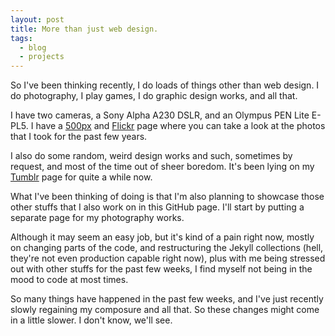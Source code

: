 ```yaml
---
layout: post
title: More than just web design.
tags:
  - blog
  - projects
---
```


So I've been thinking recently, I do loads of things other than web design. I do photography, I play games, I do graphic design works, and all that.

I have two cameras, a Sony Alpha A230 DSLR, and an Olympus PEN Lite E-PL5. I have a [500px](http://500px.com/resir014) and [Flickr](https://www.flickr.com/photos/resir014/) page where you can take a look at the photos that I took for the past few years.

I also do some random, weird design works and such, sometimes by request, and most of the time out of sheer boredom. It's been lying on my [Tumblr](http://resir014.tumblr.com/tagged/resir014) page for quite a while now.

What I've been thinking of doing is that I'm also planning to showcase those other stuffs that I also work on in this GitHub page. I'll start by putting a separate page for my photography works.

Although it may seem an easy job, but it's kind of a pain right now, mostly on changing parts of the code, and restructuring the Jekyll collections (hell, they're not even production capable right now), plus with me being stressed out with other stuffs for the past few weeks, I find myself not being in the mood to code at most times.

So many things have happened in the past few weeks, and I've just recently slowly regaining my composure and all that. So these changes might come in a little slower. I don't know, we'll see.
